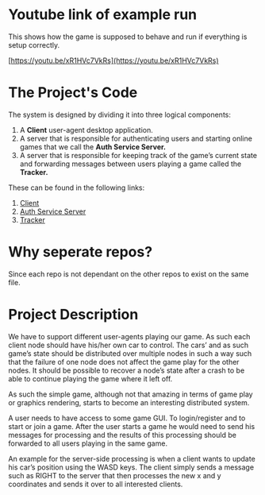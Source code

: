 # Youtube link of example run

This shows how the game is supposed to behave and run if everything is setup correctly.

[https://youtu.be/xR1HVc7VkRs](https://youtu.be/xR1HVc7VkRs)

# The Project's Code  

The system is designed by dividing it into three logical components:

1. A **Client** user-agent desktop application.
2. A server that is responsible for authenticating users and starting online games that we call the **Auth Service Server.**
3. A server that is responsible for keeping track of the game’s current state and forwarding messages between users playing a game called the **Tracker.**

These can be found in the following links:

1. [Client](https://github.com/a-elhawary/distributed_car_game_client)
1. [Auth Service Server](https://github.com/AhmedOssamaAhmed/race_game)
1. [Tracker](https://github.com/Ziad-Nasr/2DRacing---Server)

# Why seperate repos?

Since each repo is not dependant on the other repos to exist on the same file.

# Project Description

We have to support different user-agents playing our game. As such each client node should have his/her own car to control. The cars’ and as such game’s state should be distributed over multiple nodes in such a way such that the failure of one node does not affect the game play for the other nodes. It should be possible to recover a node’s state after a crash to be able to continue playing the game where it left off.

As such the simple game, although not that amazing in terms of game play or graphics rendering, starts to become an interesting distributed system.

A user needs to have access to some game GUI. To login/register and to start or join a game. After the user starts a game he would need to send his messages for processing and the results of this processing should be forwarded to all users playing in the same game.

An example for the server-side processing is when a client wants to update his car’s position using the WASD keys. The client simply sends a message such as RIGHT to the server that then processes the new x and y coordinates and sends it over to all interested clients.
